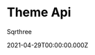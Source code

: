 ---
title: Theme Api
github: https://github.com/sqrthree/vuepress-theme-api
demo: https://blog.sqrtthree.com/vuepress-theme-api/
license: MIT
author: Sqrthree
author_link: ''
author_twitter: sqrtthree
date: 2021-04-29T00:00:00.000Z
ssg:
  - Vuepress
cms: null
css: null
archetype: null
description: A api-friendly theme for VuePress.
draft: false
publish_date: '2018-05-17T15:06:25Z'
update_date: '2021-08-03T16:29:33Z'
github_star: 341
github_fork: 65
---